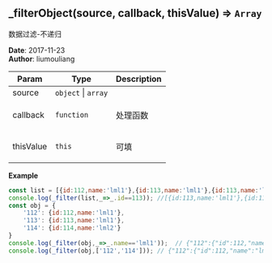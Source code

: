 ## \_filterObject(source, callback, thisValue) ⇒ <code>Array</code>
<p>数据过滤-不递归</p>

**Date**: 2017-11-23  
**Author**: liumouliang  

| Param | Type | Description |
| --- | --- | --- |
| source | <code>object</code> \| <code>array</code> |  |
| callback | <code>function</code> | <p>处理函数</p> |
| thisValue | <code>this</code> | <p>可填</p> |

**Example**  
```javascript
const list = [{id:112,name:'lml1'},{id:113,name:'lml1'},{id:113,name:'lml2'}]
console.log(_filter(list,_=>_.id==113)); //[{id:113,name:'lml1'},{id:113,name:'lml2'}]
const obj = {
    '112': {id:112,name:'lml1'},
    '113': {id:113,name:'lml1'},
    '114': {id:114,name:'lml2'}
}
console.log(_filter(obj,_=>_.name=='lml1'));  // {"112":{"id":112,"name":"lml1"},"113":{"id":113,"name":"lml1"}}
console.log(_filter(obj,['112','114'])); // {"112":{"id":112,"name":"lml1"},"114":{"id":114,"name":"lml2"}}
```
